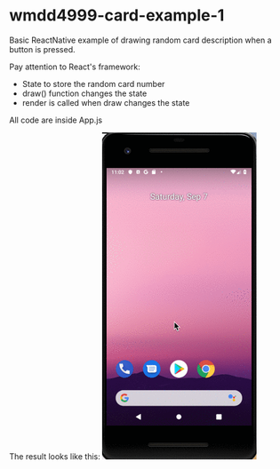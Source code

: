 # wmdd4999-card-example-1

Basic ReactNative example of drawing random card description when a button is pressed.

Pay attention to React's framework:

 * State to store the random card number
 * draw() function changes the state
 * render is called when draw changes the state

All code are inside App.js

The result looks like this:
![Draw card app](screenshot.gif)